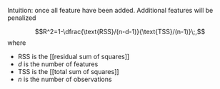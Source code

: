 Intuition: once all feature have been added. Additional features will be penalized

$$R^2=1-\dfrac{\text{RSS}/(n-d-1)}{\text{TSS}/(n-1)}\;,$$
where
* RSS is the [[residual sum of squares]]
* $d$ is the number of features
* TSS is the [[total sum of squares]]
* $n$ is the number of observations
